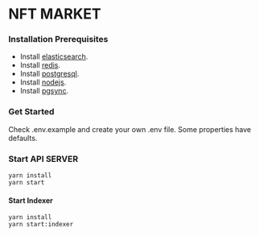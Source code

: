# NFT MARKET

### Installation Prerequisites
* Install [elasticsearch](https://www.elastic.co/guide/en/elasticsearch/reference/current/getting-started.html).
* Install [redis](https://redis.io/topics/quickstart).
* Install [postgresql](https://www.postgresql.org/docs/10/tutorial-start.html).
* Install [nodejs](https://nodejs.org/en/).
* Install [pgsync](https://pgsync.com).

### Get Started
Check .env.example and create your own .env file. Some properties have defaults.

### Start API SERVER

```
yarn install
yarn start
```
#### Start Indexer

```
yarn install
yarn start:indexer
```
